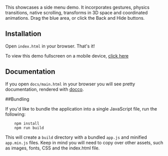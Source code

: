 This showcases a side menu demo. It incorporates gestures, physics transitions, native scrolling, transforms in 3D space
and coordinated animations. Drag the blue area, or click the Back and Hide buttons.

## Installation

Open `index.html` in your browser. That's it!

To view this demo fullscreen on a mobile device, [click here](http://samsarajs.org/demos/SideMenu/index.html)

## Documentation

If you open `docs/main.html` in your browser you will see pretty documentation, rendered with [docco](https://jashkenas.github.io/docco/).

##Bundling

If you'd like to bundle the application into a single JavaScript file, run the following:
 
```
	npm install
	npm run build
```

This will create a `build` directory with a bundled `app.js` and minified `app.min.js` files. Keep in mind
you will need to copy over other assets, such as images, fonts, CSS and the index.html file.
